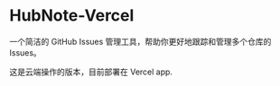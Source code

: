 # HubNote-Vercel

一个简洁的 GitHub Issues 管理工具，帮助你更好地跟踪和管理多个仓库的 Issues。

这是云端操作的版本，目前部署在 Vercel app.




